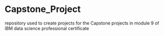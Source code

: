 # Capstone_Project
repository used to create projects for the Capstone projects in module 9 of IBM data science professional certificate
